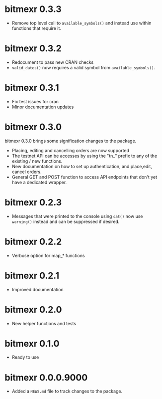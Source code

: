 # bitmexr 0.3.3

* Remove top level call to `available_symbols()` and instead use within functions that require it.

# bitmexr 0.3.2

* Redocument to pass new CRAN checks
* `valid_dates()` now requires a valid symbol from `available_symbols()`.

# bitmexr 0.3.1

* Fix test issues for cran
* Minor documentation updates

# bitmexr 0.3.0

bitmexr 0.3.0 brings some signification changes to the package.

* Placing, editing and cancelling orders are now supported
* The testnet API can be accesses by using the "tn_" prefix to any of the existing / new functions.
* New documentation on how to set up authentication, and place,edit, cancel orders.
* General GET and POST function to access API endpoints that don't yet have a dedicated wrapper.

# bitmexr 0.2.3

* Messages that were printed to the console using `cat()` now use `warning()` instead and can be suppressed if desired.

# bitmexr 0.2.2

* Verbose option for map_* functions

# bitmexr 0.2.1

* Improved documentation

# bitmexr 0.2.0

* New helper functions and tests

# bitmexr 0.1.0 

* Ready to use

# bitmexr 0.0.0.9000

* Added a `NEWS.md` file to track changes to the package.
